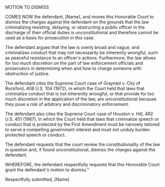 MOTION TO DISMISS

COMES NOW the defendant, [Name], and moves this Honorable Court to dismiss the charges against the defendant on the grounds that the law criminalizing resisting, delaying, or obstructing a public officer in the discharge of their official duties is unconstitutional and therefore cannot be used as a basis for prosecution in this case.

The defendant argues that the law is overly broad and vague, and criminalizes conduct that may not necessarily be inherently wrongful, such as peaceful resistance to an officer's actions. Furthermore, the law allows for too much discretion on the part of law enforcement officials and prosecutors in determining when and how to charge someone with obstruction of justice.

The defendant cites the Supreme Court case of Grayned v. City of Rockford, 408 U.S. 104 (1972), in which the Court held that laws that criminalize conduct that is not inherently wrongful, or that provide for too much discretion in the application of the law, are unconstitutional because they pose a risk of arbitrary and discriminatory enforcement.

The defendant also cites the Supreme Court case of Houston v. Hill, 482 U.S. 451 (1987), in which the Court held that laws that criminalize speech or conduct that is protected by the First Amendment must be narrowly tailored to serve a compelling government interest and must not unduly burden protected speech or conduct.

The defendant requests that the court review the constitutionality of the law in question and, if found unconstitutional, dismiss the charges against the defendant.

WHEREFORE, the defendant respectfully requests that this Honorable Court grant the defendant's motion to dismiss."

Respectfully submitted, [Name] 